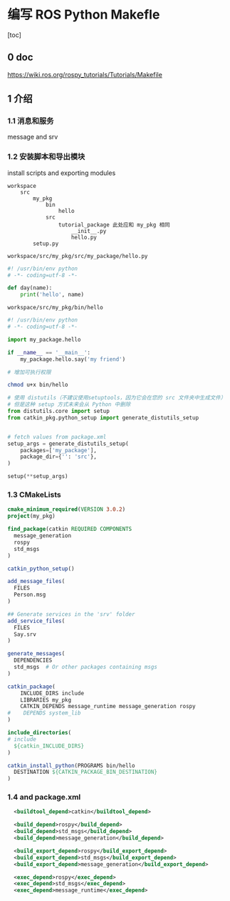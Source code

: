 # 编写 ROS Python Makefle

[toc]

## 0 doc

<https://wiki.ros.org/rospy_tutorials/Tutorials/Makefile>

## 1 介绍

### 1.1 消息和服务

message and srv

### 1.2 安装脚本和导出模块

install scripts and exporting modules

```text
workspace
    src
        my_pkg
            bin
                hello
            src
                tutorial_package 此处应和 my_pkg 相同
                    __init__.py
                    hello.py
        setup.py

```

`workspace/src/my_pkg/src/my_package/hello.py`

```python
#! /usr/bin/env python
# -*- coding=utf-8 -*-

def day(name):
    print('hello', name)
```

`workspace/src/my_pkg/bin/hello`

```python
#! /usr/bin/env python
# -*- coding=utf-8 -*-

import my_package.hello

if __name__ == '__main__':
    my_package.hello.say('my friend')
```

```bash
# 增加可执行权限

chmod u+x bin/hello
```

```python
# 使用 distutils（不建议使用setuptools，因为它会在您的 src 文件夹中生成文件）
# 但是这种 setup 方式未来会从 Python 中删除
from distutils.core import setup
from catkin_pkg.python_setup import generate_distutils_setup


# fetch values from package.xml
setup_args = generate_distutils_setup(
    packages=['my_package'],
    package_dir={'': 'src'},
)

setup(**setup_args)
```

### 1.3 CMakeLists

```CMake
cmake_minimum_required(VERSION 3.0.2)
project(my_pkg)

find_package(catkin REQUIRED COMPONENTS
  message_generation
  rospy
  std_msgs
)

catkin_python_setup()

add_message_files(
  FILES
  Person.msg
)

## Generate services in the 'srv' folder
add_service_files(
  FILES
  Say.srv
)

generate_messages(
  DEPENDENCIES
  std_msgs  # Or other packages containing msgs
)

catkin_package(
    INCLUDE_DIRS include
    LIBRARIES my_pkg
    CATKIN_DEPENDS message_runtime message_generation rospy
#    DEPENDS system_lib
)

include_directories(
# include
  ${catkin_INCLUDE_DIRS}
)

catkin_install_python(PROGRAMS bin/hello 
  DESTINATION ${CATKIN_PACKAGE_BIN_DESTINATION}
)

```

### 1.4 and package.xml

```xml
  <buildtool_depend>catkin</buildtool_depend>

  <build_depend>rospy</build_depend>
  <build_depend>std_msgs</build_depend>
  <build_depend>message_generation</build_depend>

  <build_export_depend>rospy</build_export_depend>
  <build_export_depend>std_msgs</build_export_depend>
  <build_export_depend>message_generation</build_export_depend>

  <exec_depend>rospy</exec_depend>
  <exec_depend>std_msgs</exec_depend>
  <exec_depend>message_runtime</exec_depend>
```
